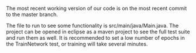 The most recent working version of our code is on the most recent commit to the master branch.

The file to run to see some functionality is src/main/java/Main.java. The project can be opened in eclipse as a maven project to see the full test suite and run them as well. It is recommended to set a low number of epochs in the TrainNetwork test, or training will take several minutes.
